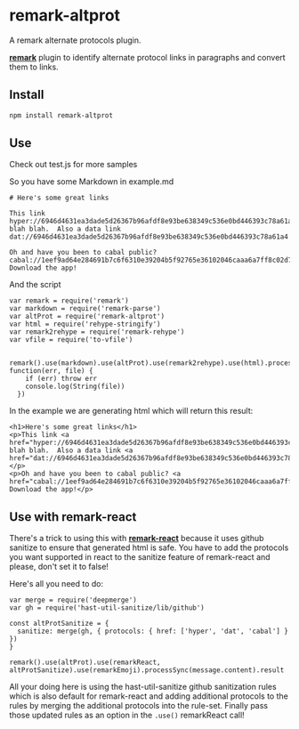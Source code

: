 # remark-altprot
A remark alternate protocols plugin.

[**remark**](https://github.com/remarkjs/remark) plugin to identify alternate protocol links in paragraphs and convert them to links.

## Install

```sh
npm install remark-altprot
```

## Use
Check out test.js for more samples

So you have some Markdown in example.md
```
# Here's some great links

This link hyper://6946d4631ea3dade5d26367b96afdf8e93be638349c536e0bd446393c78a61a4/ blah blah.  Also a data link dat://6946d4631ea3dade5d26367b96afdf8e93be638349c536e0bd446393c78a61a4

Oh and have you been to cabal public? cabal://1eef9ad64e284691b7c6f6310e39204b5f92765e36102046caaa6a7ff8c02d74/ Download the app!
```

And the script
```
var remark = require('remark')
var markdown = require('remark-parse')
var altProt = require('remark-altprot')
var html = require('rehype-stringify')
var remark2rehype = require('remark-rehype')
var vfile = require('to-vfile')

 remark().use(markdown).use(altProt).use(remark2rehype).use(html).process(vfile.readSync('example.md'), function(err, file) {
    if (err) throw err
    console.log(String(file))
  })

```

In the example we are generating html which will return this result:
```
<h1>Here's some great links</h1>
<p>This link <a href="hyper://6946d4631ea3dade5d26367b96afdf8e93be638349c536e0bd446393c78a61a4/">hyper://6946d4631ea3dade5d26367b96afdf8e93be638349c536e0bd446393c78a61a4/</a> blah blah.  Also a data link <a href="dat://6946d4631ea3dade5d26367b96afdf8e93be638349c536e0bd446393c78a61a4">dat://6946d4631ea3dade5d26367b96afdf8e93be638349c536e0bd446393c78a61a4</a></p>
<p>Oh and have you been to cabal public? <a href="cabal://1eef9ad64e284691b7c6f6310e39204b5f92765e36102046caaa6a7ff8c02d74/">cabal://1eef9ad64e284691b7c6f6310e39204b5f92765e36102046caaa6a7ff8c02d74/</a> Download the app!</p>    
```

## Use with remark-react
There's a trick to using this with [**remark-react**](https://github.com/remarkjs/remark-react) because it uses github sanitize to ensure that generated html is safe. You have to add the protocols you want supported in react to the sanitize feature of remark-react and please, don't set it to false!

Here's all you need to do:
```
var merge = require('deepmerge')
var gh = require('hast-util-sanitize/lib/github')

const altProtSanitize = {
  sanitize: merge(gh, { protocols: { href: ['hyper', 'dat', 'cabal'] } })
}

remark().use(altProt).use(remarkReact, altProtSanitize).use(remarkEmoji).processSync(message.content).result
```
All your doing here is using the hast-util-sanitize github sanitization rules which is also default for remark-react and adding additional protocols to the rules by merging the additional protocols into the rule-set. Finally pass those updated rules as an option in the `.use()` remarkReact call!

